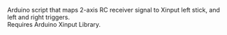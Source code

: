 Arduino script that maps 2-axis RC receiver signal to Xinput left stick, and left and right triggers.  
Requires Arduino Xinput Library.

